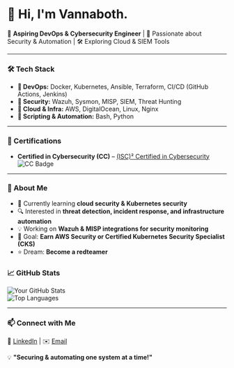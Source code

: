 # 👋 Hi, I'm Vannaboth.  

🚀 **Aspiring DevOps & Cybersecurity Engineer** | 🔐 Passionate about Security & Automation | 🛠️ Exploring Cloud & SIEM Tools  

---

### 🛠️ Tech Stack  
- **🔹 DevOps:** Docker, Kubernetes, Ansible, Terraform, CI/CD (GitHub Actions, Jenkins)  
- **🔹 Security:** Wazuh, Sysmon, MISP, SIEM, Threat Hunting  
- **🔹 Cloud & Infra:** AWS, DigitalOcean, Linux, Nginx  
- **🔹 Scripting & Automation:** Bash, Python  

---

### 🏅 Certifications  
- **Certified in Cybersecurity (CC)** – [(ISC)² Certified in Cybersecurity](https://www.isc2.org/Certifications/CC)
![CC Badge](https://www.isc2.org/Images/Badges/CC.png)

---

### 📌 About Me  
- 🌱 Currently learning **cloud security & Kubernetes security**  
- 🔍 Interested in **threat detection, incident response, and infrastructure automation**  
- 💡 Working on **Wazuh & MISP integrations for security monitoring**  
- 🎯 Goal: **Earn AWS Security or Certified Kubernetes Security Specialist (CKS)**
- ⭐ Dream: **Become a redteamer**

### 📈 GitHub Stats  
![Your GitHub Stats](https://github-readme-stats.vercel.app/api?username=StrakSelby&show_icons=true&theme=tokyonight)  
![Top Languages](https://github-readme-stats.vercel.app/api/top-langs/?username=StrakSelby&layout=compact&theme=tokyonight)  

---

### 📫 Connect with Me  
🔗 [LinkedIn](https://linkedin.com/in/yourprofile) | ✉️ [Email](mailto:vannaboth90@gmail.com) 

💡 **"Securing & automating one system at a time!"**  
